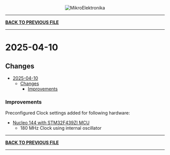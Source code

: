 
<p align="center">
  <img src="http://www.mikroe.com/img/designs/beta/logo_small.png?raw=true" alt="MikroElektronika"/>
</p>

---

**[BACK TO PREVIOUS FILE](../changelog.md)**

---

# 2025-04-10

## Changes

- [2025-04-10](#2025-04-10)
  - [Changes](#changes)
    + [Improvements](#improvements)

### Improvements

Preconfigured Clock settings added for following hardware:

+ [Nucleo 144 with STM32F439ZI MCU](https://www.st.com/content/st_com/en/products/evaluation-tools/product-evaluation-tools/mcu-mpu-eval-tools/stm32-mcu-mpu-eval-tools/stm32-nucleo-boards/nucleo-f439zi.html)
  + 180 MHz Clock using internal oscillator

---

**[BACK TO PREVIOUS FILE](../changelog.md)**

---
